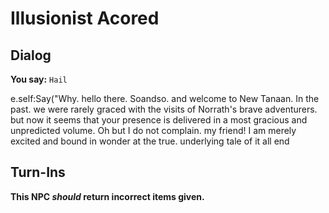 # Illusionist Acored


## Dialog

**You say:** `Hail`



e.self:Say("Why. hello there. Soandso. and welcome to New Tanaan. In the past. we were rarely graced with the visits of Norrath's brave adventurers. but now it seems that your presence is delivered in a most gracious and unpredicted volume. Oh but I do not complain. my friend! I am merely excited and bound in wonder at the true. underlying tale of it all 
end



## Turn-Ins



**This NPC *should* return incorrect items given.**





